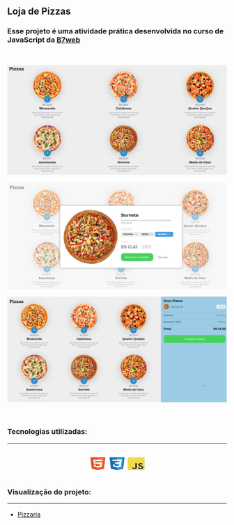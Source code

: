 ##  Loja de Pizzas
### Esse projeto é uma atividade prática desenvolvida no curso de JavaScript da [B7web](https://alunos.b7web.com.br/curso/javascript/compra-de-pizzas-parte-1) 
<br>
<p float="center">
  <img src="screenshot.do.projeto.png"></img><p>
  <img src="screenshot.do.projeto2.png"></img><p>
  <img src="screenshot.do.projeto3.png"></img>
</p>
<br>

### Tecnologias utilizadas:
<hr>
<br>
<div align="center">
  <img align="center" alt="HTML" height="30" width="40" src="https://raw.githubusercontent.com/devicons/devicon/master/icons/html5/html5-original.svg">
  <img align="center" alt="CSS" height="30" width="40" src="https://raw.githubusercontent.com/devicons/devicon/master/icons/css3/css3-original.svg">
  <img align="center" alt="JavaScript" height="30" width="40" src="https://raw.githubusercontent.com/devicons/devicon/master/icons/javascript/javascript-original.svg">
</div>
<br>

### Visualização do projeto: <hr>

- [Pizzaria](https://pizzaria-b7web.netlify.app/)
